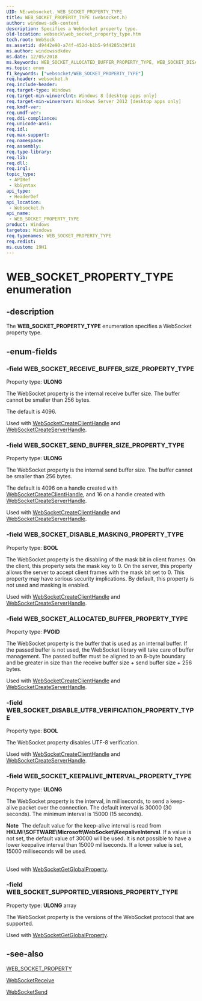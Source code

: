 ```yaml
---
UID: NE:websocket._WEB_SOCKET_PROPERTY_TYPE
title: WEB_SOCKET_PROPERTY_TYPE (websocket.h)
author: windows-sdk-content
description: Specifies a WebSocket property type.
old-location: websock\web_socket_property_type.htm
tech.root: WebSock
ms.assetid: d9442e90-a74f-452d-b1b5-9f4285b39f10
ms.author: windowssdkdev
ms.date: 12/05/2018
ms.keywords: WEB_SOCKET_ALLOCATED_BUFFER_PROPERTY_TYPE, WEB_SOCKET_DISABLE_MASKING_PROPERTY_TYPE, WEB_SOCKET_DISABLE_UTF8_VERIFICATION_PROPERTY_TYPE, WEB_SOCKET_KEEPALIVE_INTERVAL_PROPERTY_TYPE, WEB_SOCKET_PROPERTY_TYPE, WEB_SOCKET_PROPERTY_TYPE enumeration [Websocket Protocol Component API], WEB_SOCKET_RECEIVE_BUFFER_SIZE_PROPERTY_TYPE, WEB_SOCKET_SEND_BUFFER_SIZE_PROPERTY_TYPE, WEB_SOCKET_SUPPORTED_VERSIONS_PROPERTY_TYPE, websock.web_socket_property_type, websocket/WEB_SOCKET_ALLOCATED_BUFFER_PROPERTY_TYPE, websocket/WEB_SOCKET_DISABLE_MASKING_PROPERTY_TYPE, websocket/WEB_SOCKET_DISABLE_UTF8_VERIFICATION_PROPERTY_TYPE, websocket/WEB_SOCKET_KEEPALIVE_INTERVAL_PROPERTY_TYPE, websocket/WEB_SOCKET_PROPERTY_TYPE, websocket/WEB_SOCKET_RECEIVE_BUFFER_SIZE_PROPERTY_TYPE, websocket/WEB_SOCKET_SEND_BUFFER_SIZE_PROPERTY_TYPE, websocket/WEB_SOCKET_SUPPORTED_VERSIONS_PROPERTY_TYPE
ms.topic: enum
f1_keywords: ["websocket/WEB_SOCKET_PROPERTY_TYPE"]
req.header: websocket.h
req.include-header: 
req.target-type: Windows
req.target-min-winverclnt: Windows 8 [desktop apps only]
req.target-min-winversvr: Windows Server 2012 [desktop apps only]
req.kmdf-ver: 
req.umdf-ver: 
req.ddi-compliance: 
req.unicode-ansi: 
req.idl: 
req.max-support: 
req.namespace: 
req.assembly: 
req.type-library: 
req.lib: 
req.dll: 
req.irql: 
topic_type:
 - APIRef
 - kbSyntax
api_type:
 - HeaderDef
api_location:
 - Websocket.h
api_name:
 - WEB_SOCKET_PROPERTY_TYPE
product: Windows
targetos: Windows
req.typenames: WEB_SOCKET_PROPERTY_TYPE
req.redist: 
ms.custom: 19H1
---
```


# WEB_SOCKET_PROPERTY_TYPE enumeration


## -description


The <b>WEB_SOCKET_PROPERTY_TYPE</b> enumeration specifies a WebSocket property type.


## -enum-fields




### -field WEB_SOCKET_RECEIVE_BUFFER_SIZE_PROPERTY_TYPE

Property type: <b>ULONG</b>

The WebSocket property is the internal receive buffer size. The buffer cannot be smaller than 256 bytes.

The default is 4096.

Used with <a href="https://docs.microsoft.com/windows/desktop/api/websocket/nf-websocket-websocketcreateclienthandle">WebSocketCreateClientHandle</a> and <a href="https://docs.microsoft.com/windows/desktop/api/websocket/nf-websocket-websocketcreateserverhandle">WebSocketCreateServerHandle</a>. 


### -field WEB_SOCKET_SEND_BUFFER_SIZE_PROPERTY_TYPE

Property type: <b>ULONG</b>

The WebSocket property is the internal send buffer size. The buffer cannot be smaller than 256 bytes.

The default is 4096 on a handle created with <a href="https://docs.microsoft.com/windows/desktop/api/websocket/nf-websocket-websocketcreateclienthandle">WebSocketCreateClientHandle</a>, and 16 on a handle created with <a href="https://docs.microsoft.com/windows/desktop/api/websocket/nf-websocket-websocketcreateserverhandle">WebSocketCreateServerHandle</a>.

Used with <a href="https://docs.microsoft.com/windows/desktop/api/websocket/nf-websocket-websocketcreateclienthandle">WebSocketCreateClientHandle</a> and <a href="https://docs.microsoft.com/windows/desktop/api/websocket/nf-websocket-websocketcreateserverhandle">WebSocketCreateServerHandle</a>. 


### -field WEB_SOCKET_DISABLE_MASKING_PROPERTY_TYPE

Property type:  <b>BOOL</b>

The WebSocket property is the disabling of the mask bit in client frames. On the client, this property sets the mask key to 0. On the server, this property  allows the server to accept client frames with the mask bit set to 0. This property may have serious security implications.
By default, this property is not used and masking is enabled.

Used with <a href="https://docs.microsoft.com/windows/desktop/api/websocket/nf-websocket-websocketcreateclienthandle">WebSocketCreateClientHandle</a> and <a href="https://docs.microsoft.com/windows/desktop/api/websocket/nf-websocket-websocketcreateserverhandle">WebSocketCreateServerHandle</a>. 


### -field WEB_SOCKET_ALLOCATED_BUFFER_PROPERTY_TYPE

Property type: <b>PVOID</b>

The WebSocket property is the buffer that is used as an internal buffer. If the passed buffer is not used, the WebSocket library will take care of buffer management.
The passed buffer must be aligned to an 8-byte boundary and be greater in size than the  receive buffer size + send buffer size + 256 bytes.

Used with <a href="https://docs.microsoft.com/windows/desktop/api/websocket/nf-websocket-websocketcreateclienthandle">WebSocketCreateClientHandle</a> and <a href="https://docs.microsoft.com/windows/desktop/api/websocket/nf-websocket-websocketcreateserverhandle">WebSocketCreateServerHandle</a>. 


### -field WEB_SOCKET_DISABLE_UTF8_VERIFICATION_PROPERTY_TYPE

Property type: <b>BOOL</b>

The WebSocket property disables UTF-8 verification.

Used with <a href="https://docs.microsoft.com/windows/desktop/api/websocket/nf-websocket-websocketcreateclienthandle">WebSocketCreateClientHandle</a> and <a href="https://docs.microsoft.com/windows/desktop/api/websocket/nf-websocket-websocketcreateserverhandle">WebSocketCreateServerHandle</a>. 


### -field WEB_SOCKET_KEEPALIVE_INTERVAL_PROPERTY_TYPE

Property type: <b>ULONG</b>

The WebSocket property is the interval, in milliseconds, to send a keep-alive packet over the connection. The default interval is 30000 (30 seconds). The minimum interval is 15000 (15 seconds).
 <div class="alert"><b>Note</b>  The default value for the keep-alive interval is read from <b>HKLM:\SOFTWARE\Microsoft\WebSocket\KeepaliveInterval</b>. If a value is not set, the default value of 30000 will be used. It is not possible to have a lower keepalive interval than 15000 milliseconds. If a lower value is set, 15000 milliseconds will be used.</div>
<div> </div>


Used with <a href="https://docs.microsoft.com/windows/desktop/api/websocket/nf-websocket-websocketgetglobalproperty">WebSocketGetGlobalProperty</a>. 


### -field WEB_SOCKET_SUPPORTED_VERSIONS_PROPERTY_TYPE

Property type: <b>ULONG</b> array

The WebSocket property is the versions of the WebSocket protocol that are supported.
 

Used with <a href="https://docs.microsoft.com/windows/desktop/api/websocket/nf-websocket-websocketgetglobalproperty">WebSocketGetGlobalProperty</a>. 


## -see-also




<a href="https://docs.microsoft.com/windows/desktop/api/websocket/ns-websocket-_web_socket_property">WEB_SOCKET_PROPERTY</a>



<a href="https://docs.microsoft.com/windows/desktop/api/websocket/nf-websocket-websocketreceive">WebSocketReceive</a>



<a href="https://docs.microsoft.com/windows/desktop/api/websocket/nf-websocket-websocketsend">WebSocketSend</a>
 

 

